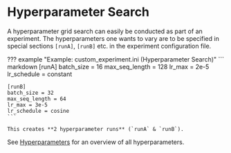 # Hyperparameter Search

A hyperparameter grid search can easily be conducted as part of an experiment.
The hyperparameters one wants to vary are to be specified in special sections ``[runA]``, ``[runB]`` etc. in the experiment configuration file.

??? example "Example: custom_experiment.ini (Hyperparameter Search)"
    ``` markdown
    [runA]
    batch_size = 16
    max_seq_length = 128
    lr_max = 2e-5
    lr_schedule = constant

    [runB]
    batch_size = 32
    max_seq_length = 64
    lr_max = 3e-5
    lr_schedule = cosine
    ```

    This creates **2 hyperparameter runs** (`runA` & `runB`).

See [Hyperparameters](../../usage/parameters_and_presets/#4-hyperparameters) for an overview of all hyperparameters.
